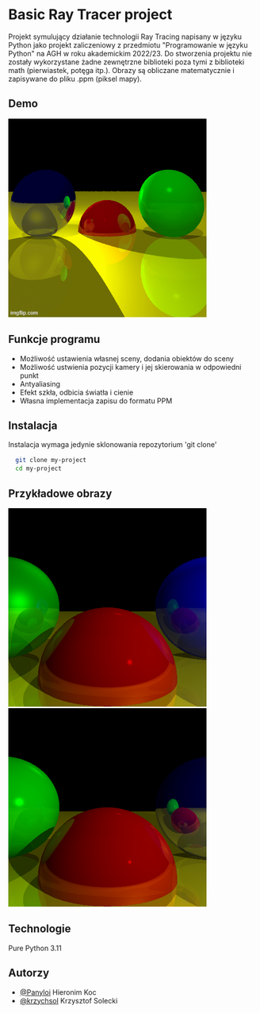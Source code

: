
# Basic Ray Tracer project

Projekt symulujący działanie technologii Ray Tracing napisany w języku Python jako projekt zaliczeniowy z przedmiotu "Programowanie w języku Python" na AGH w roku akademickim 2022/23. Do stworzenia projektu nie zostały wykorzystane żadne zewnętrzne biblioteki poza tymi z biblioteki math (pierwiastek, potęga itp.). Obrazy są obliczane matematycznie i zapisywane do pliku .ppm (piksel mapy).





## Demo

![alt text](./demo.gif)


## Funkcje programu

- Możliwość ustawienia własnej sceny, dodania obiektów do sceny
- Możliwość ustwienia pozycji kamery i jej skierowania w odpowiedni punkt
- Antyaliasing
- Efekt szkła, odbicia światła i cienie
- Własna implementacja zapisu do formatu PPM


## Instalacja

Instalacja wymaga jedynie sklonowania repozytorium 'git clone'

```bash
  git clone my-project
  cd my-project
```
    
## Przykładowe obrazy

![alt text](./images/example1.png) </br>
![alt text](./images/example2.png)


## Technologie

Pure Python 3.11



## Autorzy

- [@Panyloi](https://github.com/Panyloi) Hieronim Koc
- [@krzychsol](https://github.com/krzychsol) Krzysztof Solecki


